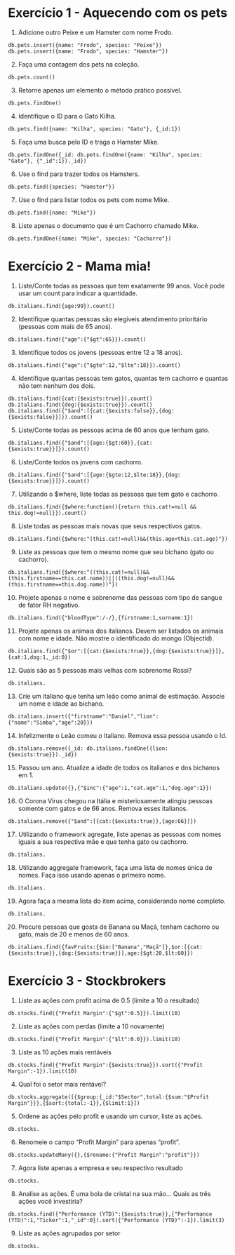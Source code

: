 # Exercício 1 - Aquecendo com os pets 

1. Adicione outro Peixe e um Hamster com nome Frodo.<br>
```
db.pets.insert({name: "Frodo", species: "Peixe"}) 
db.pets.insert({name: "Frodo", species: "Hamster"}) 
```
2. Faça uma contagem dos pets na coleção.<br>
```
db.pets.count()
```
3. Retorne apenas um elemento o método prático possível.<br>
```
db.pets.findOne()
```
4. Identifique o ID para o Gato Kilha.<br>
```
db.pets.find({name: "Kilha", species: "Gato"}, {_id:1})
```
5. Faça uma busca pelo ID e traga o Hamster Mike.<br>
```
db.pets.findOne({_id: db.pets.findOne({name: "Kilha", species: "Gato"}, {"_id":1})._id})
```
6. Use o find para trazer todos os Hamsters.<br>
```
db.pets.find({species: "Hamster"})
```
7. Use o find para listar todos os pets com nome Mike.<br>
```
db.pets.find({name: "Mike"})
```
8. Liste apenas o documento que é um Cachorro chamado Mike.<br>
```
db.pets.findOne({name: "Mike", species: "Cachorro"})
```

# Exercício 2 - Mama mia!

1. Liste/Conte todas as pessoas que tem exatamente 99 anos. Você pode usar um count para indicar a quantidade.
```
db.italians.find({age:99}).count()
```
2. Identifique quantas pessoas são elegíveis atendimento prioritário (pessoas com mais de 65 anos).
```
db.italians.find({"age":{"$gt":65}}).count()
```
3. Identifique todos os jovens (pessoas entre 12 a 18 anos).
```
db.italians.find({"age":{"$gte":12,"$lte":18}}).count()
```
4. Identifique quantas pessoas tem gatos, quantas tem cachorro e quantas não tem nenhum dos dois.
```
db.italians.find({cat:{$exists:true}}).count()
db.italians.find({dog:{$exists:true}}).count()
db.italians.find({"$and":[{cat:{$exists:false}},{dog:{$exists:false}}]}).count()
```
5. Liste/Conte todas as pessoas acima de 60 anos que tenham gato.
```
db.italians.find({"$and":[{age:{$gt:60}},{cat:{$exists:true}}]}).count()
```
6. Liste/Conte todos os jovens com cachorro.
```
db.italians.find({"$and":[{age:{$gte:12,$lte:18}},{dog:{$exists:true}}]}).count()
```
7. Utilizando o $where, liste todas as pessoas que tem gato e cachorro.
```
db.italians.find({$where:function(){return this.cat!=null && this.dog!=null}}).count()
```
8. Liste todas as pessoas mais novas que seus respectivos gatos.
```
db.italians.find({$where:"(this.cat!=null)&&(this.age<this.cat.age)"})
```
9. Liste as pessoas que tem o mesmo nome que seu bichano (gato ou cachorro).
```
db.italians.find({$where:"((this.cat!=null)&&(this.firstname==this.cat.name))||((this.dog!=null)&&(this.firstname==this.dog.name))"})
```
10. Projete apenas o nome e sobrenome das pessoas com tipo de sangue de fator RH negativo.
```
db.italians.find({"bloodType":/-/},{firstname:1,surname:1})
```
11. Projete apenas os animais dos italianos. Devem ser listados os animais com nome e idade. Não mostre o identificado do mongo (ObjectId).
```
db.italians.find({"$or":[{cat:{$exists:true}},{dog:{$exists:true}}]},{cat:1,dog:1,_id:0})
```
12. Quais são as 5 pessoas mais velhas com sobrenome Rossi?
```
db.italians.
```
13. Crie um italiano que tenha um leão como animal de estimação. Associe um nome e idade ao bichano.
```
db.italians.insert({"firstname":"Daniel","lion":{"name":"Simba","age":20}})
```
14. Infelizmente o Leão comeu o italiano. Remova essa pessoa usando o Id.
```
db.italians.remove({_id: db.italians.findOne({lion:{$exists:true}})._id})
```
15. Passou um ano. Atualize a idade de todos os italianos e dos bichanos em 1.
```
db.italians.update({},{"$inc":{"age":1,"cat.age":1,"dog.age":1}})
```
16. O Corona Vírus chegou na Itália e misteriosamente atingiu pessoas somente com gatos e de 66 anos. Remova esses italianos.
```
db.italians.remove({"$and":[{cat:{$exists:true}},{age:66}]})
```
17. Utilizando o framework agregate, liste apenas as pessoas com nomes iguais a sua respectiva mãe e que tenha gato ou cachorro.
```
db.italians.
```
18. Utilizando aggregate framework, faça uma lista de nomes única de nomes. Faça isso usando apenas o primeiro nome.
```
db.italians.
```
19. Agora faça a mesma lista do item acima, considerando nome completo.
```
db.italians.
```
20. Procure pessoas que gosta de Banana ou Maçã, tenham cachorro ou gato, mais de 20 e menos de 60 anos.
```
db.italians.find({favFruits:{$in:["Banana","Maçã"]},$or:[{cat:{$exists:true}},{dog:{$exists:true}}],age:{$gt:20,$lt:60}})
```

# Exercício 3 - Stockbrokers

1. Liste as ações com profit acima de 0.5 (limite a 10 o resultado)
```
db.stocks.find({"Profit Margin":{"$gt":0.5}}).limit(10)
```
2. Liste as ações com perdas (limite a 10 novamente)
```
db.stocks.find({"Profit Margin":{"$lt":0.0}}).limit(10)
```
3. Liste as 10 ações mais rentáveis
```
db.stocks.find({"Profit Margin":{$exists:true}}).sort({"Profit Margin":-1}).limit(10)
```
4. Qual foi o setor mais rentável?
```
db.stocks.aggregate([{$group:{_id:"$Sector",total:{$sum:"$Profit Margin"}}},{$sort:{total:-1}},{$limit:1}])
```
5. Ordene as ações pelo profit e usando um cursor, liste as ações.
```
db.stocks.
```
6. Renomeie o campo “Profit Margin” para apenas “profit”.
```
db.stocks.updateMany({},{$rename:{"Profit Margin":"profit"}})
```
7. Agora liste apenas a empresa e seu respectivo resultado
```
db.stocks.
```
8. Analise as ações. É uma bola de cristal na sua mão... Quais as três ações você investiria?
```
db.stocks.find({"Performance (YTD)":{$exists:true}},{"Performance (YTD)":1,"Ticker":1,"_id":0}).sort({"Performance (YTD)":-1}).limit(3)
```
9. Liste as ações agrupadas por setor
```
db.stocks.
```
